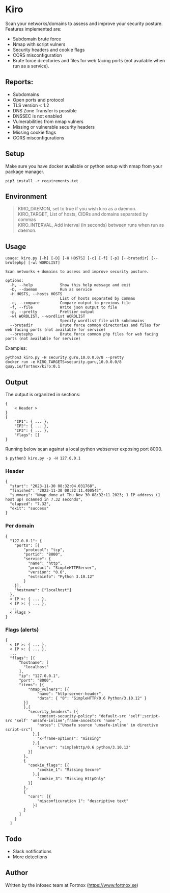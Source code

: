 # Kiro
Scan your networks/domains to assess and improve your security posture.  
Features implemented are:
* Subdomain brute force
* Nmap with script vulners
* Security headers and cookie flags
* CORS misconfiguration
* Brute force directories and files for web facing ports (not available when run as a service).

## Reports:
* Subdomains
* Open ports and protocol
* TLS version < 1.2
* DNS Zone Transfer is possible
* DNSSEC is not enabled
* Vulnerabilities from nmap vulners
* Missing or vulnerable security headers
* Missing cookie flags
* CORS misconfigurations

## Setup
Make sure you have docker available or python setup with nmap from your package manager.

```
pip3 install -r requirements.txt
```
## Environment

>KIRO_DAEMON, set to true if you wish kiro as a daemon.  
KIRO_TARGET, List of hosts, CIDRs and domains separated by commas  
KIRO_INTERVAL, Add interval (in seconds) between runs when run as daemon.  

## Usage

```
usage: kiro.py [-h] [-D] [-H HOSTS] [-c] [-f] [-p] [--brutedir] [--brutephp] [-wl WORDLIST]

Scan networks + domains to assess and improve security posture.

options:
  -h, --help            Show this help message and exit
  -D, --daemon          Run as service
  -H HOSTS, --hosts HOSTS
                        List of hosts separated by commas
  -c, --compare         Compare output to previous file
  -f, --file            Write json output to file
  -p, --pretty          Prettier output
  -wl WORDLIST, --wordlist WORDLIST
                        Specify wordlist file with subdomains
  --brutedir            Brute force common directories and files for web facing ports (not available for service)
  --brutephp            Brute force common php files for web facing ports (not available for service)
```
Examples:
```
python3 kiro.py -H security.guru,10.0.0.0/8 --pretty
docker run -e KIRO_TARGETS=security.guru,10.0.0.0/8 quay.io/fortnox/kiro:0.1
```

## Output
The output is organized in sections:
```
{
    < Header >
}
{
    "IP1": { ... },
    "IP2": { ... },
    "IP3": { ... },
    "flags": []
}
```

Running below scan against a local python webserver exposing port 8000.
```
$ python3 kiro.py -p -H 127.0.0.1
```

### Header  
```
{
  "start": "2023-11-30 08:32:04.031768",
  "finished": "2023-11-30 08:32:11.400543",
  "summary": "Nmap done at Thu Nov 30 08:32:11 2023; 1 IP address (1 host up) scanned in 7.32 seconds",
  "elapsed": "7.32",
  "exit": "success"
}
```

### Per domain   
```
{
  "127.0.0.1": {
    "ports": [{
        "protocol": "tcp",
        "portid": "8000",
        "service": {
          "name": "http",
          "product": "SimpleHTTPServer",
          "version": "0.6",
          "extrainfo": "Python 3.10.12"
        }
    }],
    "hostname": ["localhost"]
  },
  < IP >: { ... },
  < IP >: { ... },
  ...
  < Flags >
}
```

### Flags (alerts)   
```
{
  < IP >: { ... },
  < IP >: { ... },
  ...
  "flags": [{
      "hostname": [
        "localhost"
      ],
      "ip": "127.0.0.1",
      "port": "8000",
      "items": [{
          "nmap_vulners": [{
              "name": "http-server-header",
              "data": { "0": "SimpleHTTP/0.6 Python/3.10.12" }
        }]
        },{
          "security_headers": [{
              "content-security-policy": "default-src 'self';script-src 'self' 'unsafe-inline';frame-ancestors 'none'",
              "notes": ["Unsafe source 'unsafe-inline' in directive script-src"]
            },{
              "x-frame-options": "missing"
            },{
              "server": "simplehttp/0.6 python/3.10.12"
          }]
        },
        {
          "cookie_flags": [{
              "cookie_1": "Missing Secure"
            },{
              "cookie_3": "Missing HttpOnly"
          }]
        },
        {
          "cors": [{
              "misconficuration 1": "descriptive text"
            }]
        }
      ]
    }
  ]
```

## Todo

* Slack notifications
* More detections

## Author

Written by the infosec team at Fortnox (https://www.fortnox.se)
